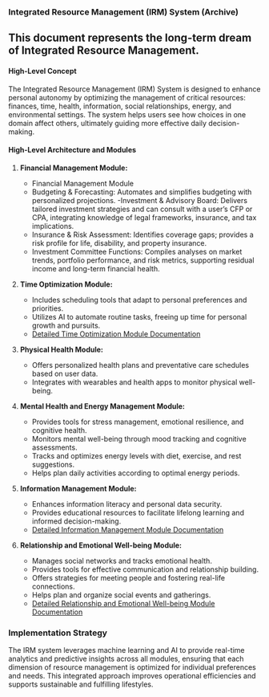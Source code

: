 ### Integrated Resource Management (IRM) System (Archive)
## This document represents the long-term dream of Integrated Resource Management.


#### High-Level Concept
The Integrated Resource Management (IRM) System is designed to enhance personal autonomy by optimizing the management of critical resources: finances, time, health, information, social relationships, energy, and environmental settings. The system helps users see how choices in one domain affect others, ultimately guiding more effective daily decision-making.

#### High-Level Architecture and Modules

1. **Financial Management Module:**
   - Financial Management Module
   - Budgeting & Forecasting: Automates and simplifies budgeting with personalized projections.
    -Investment & Advisory Board: Delivers tailored investment strategies and can consult with a user’s CFP or CPA, integrating knowledge of    legal frameworks, insurance, and tax implications.
   - Insurance & Risk Assessment: Identifies coverage gaps; provides a risk profile for life, disability, and property insurance.
   - Investment Committee Functions: Compiles analyses on market trends, portfolio performance, and risk metrics, supporting residual income    and long-term financial health.

2. **Time Optimization Module:**
   - Includes scheduling tools that adapt to personal preferences and priorities.
   - Utilizes AI to automate routine tasks, freeing up time for personal growth and pursuits.
   - [Detailed Time Optimization Module Documentation](./modules/time-optimization/README.md)

3. **Physical Health Module:**
   - Offers personalized health plans and preventative care schedules based on user data.
   - Integrates with wearables and health apps to monitor physical well-being.

4. **Mental Health and Energy Management Module:**
   - Provides tools for stress management, emotional resilience, and cognitive health.
   - Monitors mental well-being through mood tracking and cognitive assessments.
   - Tracks and optimizes energy levels with diet, exercise, and rest suggestions.
   - Helps plan daily activities according to optimal energy periods.

5. **Information Management Module:**
   - Enhances information literacy and personal data security.
   - Provides educational resources to facilitate lifelong learning and informed decision-making.
   - [Detailed Information Management Module Documentation](./modules/information-management/README.md)

6. **Relationship and Emotional Well-being Module:**
   - Manages social networks and tracks emotional health.
   - Provides tools for effective communication and relationship building.
   - Offers strategies for meeting people and fostering real-life connections.
   - Helps plan and organize social events and gatherings.
   - [Detailed Relationship and Emotional Well-being Module Documentation](./modules/relationship-wellbeing/README.md)

### Implementation Strategy
The IRM system leverages machine learning and AI to provide real-time analytics and predictive insights across all modules, ensuring that each dimension of resource management is optimized for individual preferences and needs. This integrated approach improves operational efficiencies and supports sustainable and fulfilling lifestyles.


